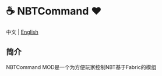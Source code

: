 # ☕ NBTCommand ♥
中文 | [English](https://github.com/llcyzzl/NBTCommand/blob/master/README_en.md)

## 简介
NBTCommand MOD是一个为方便玩家控制NBT基于Fabric的模组